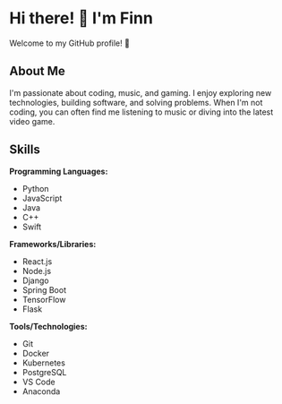 # Hi there! 👋 I'm Finn

Welcome to my GitHub profile! 🚀

## About Me

I'm passionate about coding, music, and gaming. I enjoy exploring new technologies, building software, and solving problems. When I'm not coding, you can often find me listening to music or diving into the latest video game.

## Skills

**Programming Languages:**
- Python
- JavaScript
- Java
- C++
- Swift

**Frameworks/Libraries:**
- React.js
- Node.js
- Django
- Spring Boot
- TensorFlow
- Flask

**Tools/Technologies:**
- Git
- Docker
- Kubernetes
- PostgreSQL
- VS Code
- Anaconda

